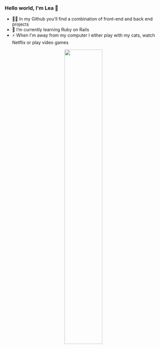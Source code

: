 ### Hello world, I'm Lea 👋

- 👩‍💻 In my Github you'll find a combination of front-end and back end projects
- 🚀 I’m currently learning Ruby on Rails
- ⚡ When I'm away from my computer I either play with my cats, watch Netflix or play video games

<p align="center">
<img width="49%" heigth="100%" style="display:inline" align="center" src="https://github-readme-stats.vercel.app/api/top-langs/?username=lea927&theme=dark&langs_count=10&layout=compact" />

</p>
